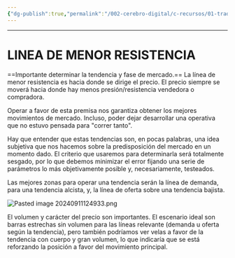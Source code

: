 ```yaml
---
{"dg-publish":true,"permalink":"/002-cerebro-digital/c-recursos/01-trading/a-libros/02-el-metodo-wyckoff/i-linea-de-menor-resistencia/"}
---
```


---
# LINEA DE MENOR RESISTENCIA

==Importante determinar la tendencia y fase de mercado.==
La línea de menor resistencia es hacia donde se dirige el precio. El precio siempre se moverá hacia donde hay menos presión/resistencia vendedora o compradora.

Operar a favor de esta premisa nos garantiza obtener los mejores movimientos de mercado. Incluso, poder dejar desarrollar una operativa que no estuvo pensada para "correr tanto".

Hay que entender que estas tendencias son, en pocas palabras, una idea subjetiva que nos hacemos sobre la predisposición del mercado en un momento dado. El criterio que usaremos para determinarla será totalmente sesgado, por lo que debemos minimizar el error fijando una serie de parámetros lo más objetivamente posible y, necesariamente, testeados.

Las mejores zonas para operar una tendencia serán la línea de demanda, para una tendencia alcista, y, la línea de oferta sobre una tendencia bajista.

![Pasted image 20240911124933.png](/img/user/900%20-%20ANEXO/Pasted%20image%2020240911124933.png)

El volumen y carácter del precio son importantes. El escenario ideal son barras estrechas sin volumen para las líneas relevante (demanda u oferta según la tendencia), pero también podríamos ver velas a favor de la tendencia con cuerpo y gran volumen, lo que indicaría que se está reforzando la posición a favor del movimiento principal.